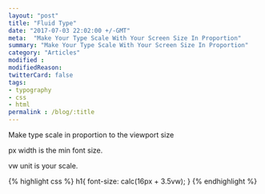 ```yaml
---
layout: "post"
title: "Fluid Type"
date: "2017-07-03 22:02:00 +/-GMT"
meta:  "Make Your Type Scale With Your Screen Size In Proportion"
summary: "Make Your Type Scale With Your Screen Size In Proportion"
category: "Articles"
modified :
modifiedReason:
twitterCard: false
tags:
- typography
- css
- html
permalink : /blog/:title
---
```


Make type scale in proportion to the viewport size

px width is the min font size.

vw unit is your scale.

{% highlight css %}
h1{ font-size: calc(16px + 3.5vw); }
{% endhighlight %}
